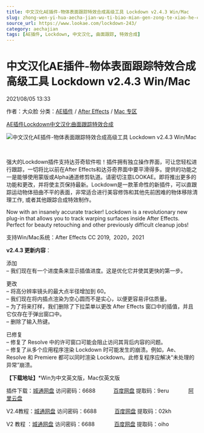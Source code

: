```yaml
---
title: 中文汉化AE插件-物体表面跟踪特效合成高级工具 Lockdown v2.4.3 Win/Mac
slug: zhong-wen-yi-hua-aecha-jian-wu-ti-biao-mian-gen-zong-te-xiao-he-cheng-gao-ji-gong-ju-lockdown-v2-4-3-win-mac
source_url: https://www.lookae.com/lockdown-243/
category: aechajian
tags: [AE插件, Lockdown, 中文汉化, 曲面跟踪, 特效合成]
---
```

# 中文汉化AE插件-物体表面跟踪特效合成高级工具 Lockdown v2.4.3 Win/Mac

2021/08/05 13:33

作者：大众脸
分类：[AE插件](https://www.lookae.com/after-effects/aechajian/) / [After Effects](https://www.lookae.com/after-effects/) / [Mac 专区](https://www.lookae.com/mac-osx/)

[AE插件](https://www.lookae.com/tag/ae%e6%8f%92%e4%bb%b6/)[Lockdown](https://www.lookae.com/tag/lockdown/)[中文汉化](https://www.lookae.com/tag/%e4%b8%ad%e6%96%87%e6%b1%89%e5%8c%96/)[曲面跟踪](https://www.lookae.com/tag/%e6%9b%b2%e9%9d%a2%e8%b7%9f%e8%b8%aa/)[特效合成](https://www.lookae.com/tag/%e7%89%b9%e6%95%88%e5%90%88%e6%88%90/)

![中文汉化AE插件-物体表面跟踪特效合成高级工具 Lockdown v2.4.3 Win/Mac](https://www.lookae.com/wp-content/uploads/2019/10/Lockdown.jpg "中文汉化AE插件-物体表面跟踪特效合成高级工具 Lockdown v2.4.3 Win/Mac-LookAE.com")

[﻿﻿﻿](https://cloud.video.taobao.com//play/u/705956171/p/1/e/6/t/1/318386610195.mp4)

强大的Lockdown插件支持达芬奇软件啦！插件拥有独立操作界面，可让您轻松进行跟踪，一切将比以前在After Effects和达芬奇界面中要平滑得多。提供的功能之一是能够使用蒙版或Alpha通道修剪轨道。请密切注意LOOKAE。即将推出更多的功能和更改，并将使主页保持最新。Lockdown是一款革命性的新插件，可以直跟踪运动物体扭曲不平的表面，非常适合进行美容修饰和其他先前困难的物体移除清理工作, 或者其他跟踪合成特效制作。

Now with an insanely accurate tracker! Lockdown is a revolutionary new plug-in that allows you to track warping surfaces inside After Effects. Perfect for beauty retouching and other previously difficult cleanup jobs!

支持Win/Mac系统：After Effects CC 2019,  2020，2021

**v2.4.3 更新内容**：

添加  
– 我们现在有一个进度条来显示插值进度。这是优化它并使其更快的第一步。

更改  
– 将高分辨率镜头的最大点半径增加到 60。  
– 我们现在将内插点渲染为空心圆而不是实心，以便更容易评估质量。  
– 为了将来打样，我们删除了下拉菜单以更改 After Effects 窗口中的插值，并且它仅存在于弹出窗口中。  
– 删除了输入热键。

已修复  
– 修复了 Resolve 中的许可窗口可能会阻止访问其背后内容的问题。  
– 修复了从多个应用程序渲染 Lockdown 时可能发生的崩溃。例如，Ae、Resolve 和 Premiere 都可以同时渲染 Lockdown。此修复程序应解决“未处理的异常”崩溃。

**【下载地址】**\*Win为中文英文版，Mac仅英文版

插件下载：[城通网盘](https://url62.ctfile.com/f/680462-504759049-cd28e9) 访问密码：6688            [百度网盘](https://pan.baidu.com/s/1KzwVR8apv1WDiwvlYwwtYA) 提取码：9eru             [阿里云盘](https://www.aliyundrive.com/s/6U999p5XBFT)

V2.4教程：[城通网盘](https://089u.com/f/680462-502067783-dcc3cb) 访问密码：6688            [百度网盘](https://pan.baidu.com/s/141jyi3Nrba6Z6uUeccofpQ) 提取码：02kh

V2 教程 ：[城通网盘](https://089u.com/f/680462-495135746-bf69b7) 访问密码：6688             [百度网盘](https://pan.baidu.com/s/1yJ0tcRCvlspPF97iOHvM_g) 提取码：oiho
